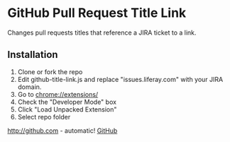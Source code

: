 # GitHub Pull Request Title Link

Changes pull requests titles that reference a JIRA ticket to a link.

## Installation

1. Clone or fork the repo
1. Edit github-title-link.js and replace "issues.liferay.com" with your JIRA domain.
1. Go to [chrome://extensions/](chrome://extensions/)
1. Check the "Developer Mode" box
1. Click "Load Unpacked Extension"
1. Select repo folder

http://github.com - automatic!
[GitHub](http://github.com)
